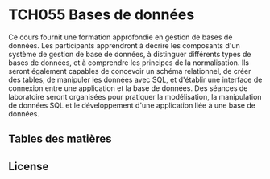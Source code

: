 # TCH055 Bases de données
Ce cours fournit une formation approfondie en gestion de bases de données. Les participants apprendront à décrire les composants d'un système de gestion de base de données, à distinguer différents types de bases de données, et à comprendre les principes de la normalisation. Ils seront également capables de concevoir un schéma relationnel, de créer des tables, de manipuler les données avec SQL, et d'établir une interface de connexion entre une application et la base de données. Des séances de laboratoire seront organisées pour pratiquer la modélisation, la manipulation de données SQL et le développement d'une application liée à une base de données.

## Tables des matières

## License

